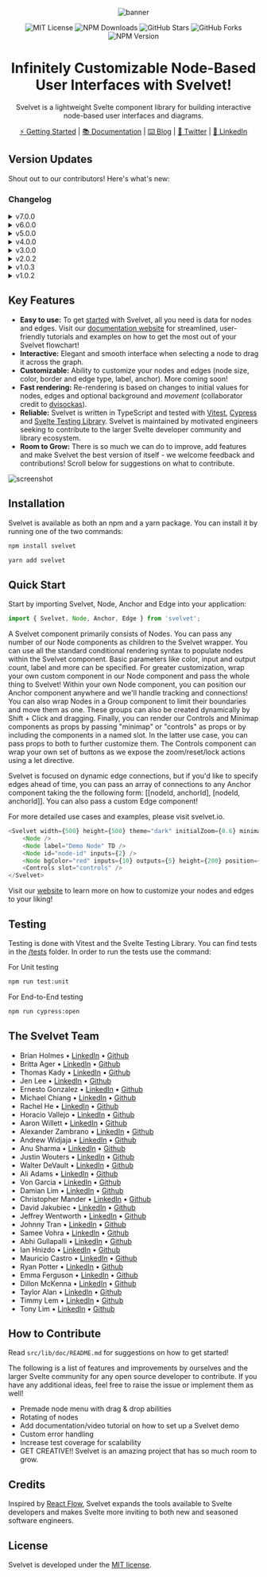 <div align="center">

![banner](https://github.com/open-source-labs/Svelvet/raw/main/src/assets/banner.png)

![MIT License](https://img.shields.io/badge/license-MIT-%23fb7182)
![NPM Downloads](https://img.shields.io/npm/dt/svelvet?color=%23fb7182&label=downloads)
![GitHub Stars](https://img.shields.io/github/stars/open-source-labs/svelvet?color=%23fb7182)
![GitHub Forks](https://img.shields.io/github/forks/open-source-labs/Svelvet?color=%23fb7182)
![NPM Version](https://img.shields.io/npm/v/svelvet?color=%23fb7182&label=version)

# Infinitely Customizable Node-Based User Interfaces with Svelvet!

Svelvet is a lightweight Svelte component library for building interactive node-based user interfaces and diagrams.

[⚡ Getting Started](https://svelvet.io/docs/installation/) | [📚 Documentation](https://svelvet.io/docs/core-concepts/) | [⌨️ Blog](https://medium.com/@MauricioACastro/svelvet-4-0-the-power-of-html-is-now-inside-your-nodes-3d96823096e3) | [💬 Twitter](https://twitter.com/SvelvetOSLabs) | [💼 LinkedIn](https://www.linkedin.com/company/svelvet/)

</div>

## Version Updates

Shout out to our contributors! Here's what's new:

### Changelog

<details><summary>v7.0.0</summary>
<ul>
    <li>Changed primary API. Users now pass Node components directly as children to Svelvet</li>
    <li>Exposed Anchor component that developers can add anywhere within their own custom nodes. Use it to wrap your own custom anchor elements or customize the default via props</li>
    <li>Added the ability to specify anchors as inputs, outputs or any. This controls connection logic and "directionality" of edge curvature</li>
    <li>Edges can be specified at the anchor level by passing in an array of connections: [[nodeId, anchorId]].</li>
    <li>Added the ability to dynamically attach/reattach edges</li>
    <li>Exposed Edge component for developer customization. Passed to anchor as prop.</li>
    <li>Exposed Node component for developer customization</li>
    <li>Exposed Resizer component that can be added to custom nodes</li>
    <li>Improved consistency of touch events on mobile devices. Added touch support for controls component.</li>
    <li>Nodes and Edges no longer require specified IDs. Defaults to incrementing value</li>
    <li>Added Controls component with zoom, reset, lock and unhide functionality plus the ability to pass custom control buttons as children</li>
    <li>Added keyboard navigation to graph when focused</li>
    <li>Added selection box functionality via Shift + Click. Color can be controlled via the selectionColor prop on the Svelvet component.</li>
    <li>Added node grouping functionality via Shift + CMD + Click</li>
    <li>Added the ability to pass custom edges at the Graph, Node and Anchor level</li>
    <li>No longer required to pass width/height to Svelvet component. Will fill wrapping component by default</li>
    <li>Added the ability to specify an arbitrary number of anchors on default nodes</li>
    <li>Added the abilty to specify graph/node direction as top-down TD or left-right LR. Controls placement of input/output anchors on default nodes</li>
    <li>All new Minimap component that accepts props for placement, dimensions and styling the background and nodes (defaults to node color) and features dramatically improved tracking/visualization plus the ability to hide nodes</li>
    <li>Two way data binding for some parameters when creating default nodes via an array of Nodes a la Svelvet 6</li>
    <li>Added stacking logic when interacting with nodes</li>
    <li>Added mapColor and dotColor props to Svelvet component, though we plan on exposing the full Background component for greater customization</li>
    <li>Exposed custom events on the Node component for on:nodeClicked, on:connection and on:disconnection that developers can listen for when implementing custom nodes</li>
    <li>Added theme prop to Svelvet component. Defaults to light. Accepts parameters like "dark", "purple", "parchment"</li>
    <li>Removed frontend website code from library repository</li>
    <li>Added E2E tests using Playwright</li>
    <li>Simplified bezier curve logic and added the ability to specify anchor "direction"</li>
    <li>Added ability to parse Mermaid strings into node graphs + edges</li>
    <li>Added the ability to specify graph direction as TD or LR</li>
    <li>Added a series of accessible input components (Slider, RadioGroup, TextField) that can be composed in custom nodes and are linked with our data flow system</li>
    <li>Library now features 100% TypeScript coverage and 0 any's</li>
    <li>Removed D3-zoom dependency</li>
    <li>Removed redundant window and event listeners</li>
    <li>Added dynamic data flow/state management system that tracks anchor connections</li>
    <li>Updated home page to include newest collaborators</li>
    <li>Temporarily removed dynamic anchor logic due to library re-write. Will re-add<li>
    <li>Made progress on restoring graph state from local storage. Coming very soon!</li>
</ul>
</details>

<details><summary>v6.0.0</summary>
<ul>
  <li>Added adaptive anchors. Anchors now automatically arrange themselves in an aesthetically pleasing way without user input. Adaptive anchors are now the default anchor mode.</li>
  <li>Added dynamic anchors. Anchors now automatically shift position when nodes are moved to preserve aesthetics.</li>
  <li>Added custom positioning of anchors. Users are able to specify custom positions of anchors using callbacks</li>
  <li>Added accessibiilty features for edges. Edges now highlight on hover to make edge interactions easier.</li>
  <li>Added functionality to resize nodes by dragging their bottom-right corner</li>
  <li>Added custom classes for edges to allow for uniform styling</li>
  <li>Added click event for edges that execute a user-defined callback</li>
  <li>Added functionality to edit edges by right-clicking on a node to bring up a modal</li>
  <li>Added feature to expand and collapse tree nodes. 
  <li>Updated documentation page on website to include new features</li>
  <li>Updated home page to include newest collaborators</li>
  <li>Solved github issue #s: </li>
</ul>
</details>

<details><summary>v5.0.0</summary>
<ul>
  <li>Now compatible with Safari (5.0.7 update)</li>
  <li>Added interactive node linking & creation</li>
  <li>Added ability to load custom Svelte components as nodes</li>
  <li>Added an optional minimap that allows you to visualize larger diagrams</li>
  <li>Added progammatic initial zoom and location</li>
  <li>Added custom classes for nodes to allow for uniform styling</li>
  <li>Added a feature that allows you to export and import diagrams</li>
  <li>Added an optional boundary to the diagram</li>
  <li>Added functionality to edit nodes by right-clicking on a node to bring up a modal</li>
  <li>Added an optional feature that allows users to delete nodes</li>
  <li>NOTE: Please make sure to give nodes and edges unique IDs to prevent forEach key duplicate error!</li>
  <li>Solved github issue #s: 65, 78, 80, 81, 85, 86, 104, 105, 146, 147, 148, 151, 153, 158</li>
  <li>Updated documentation page on website to include new features</li>
  <li>Updated home page to include newest collaborators</li>
</ul>
</details>
<details><summary>v4.0.0</summary>
<ul>
  <li>Added ability to include HTML in inside of nodes (i.e. videos, sounds, etc)</li>
  <li>Added NPM Package folder in root directory of GitHub repo</li>
  <li>this folder is used for adding changes to library & pushing updates to NPM; included here to have version control through GitHub</li>
  <li>Added snap-to-grid functionality for use during runtime in the canvas (GitHub Issue 107)</li>
  <li>Corrected issue where nodes become magnetized when moved outside of the visible canvas boundaries (GitHub Issues 120 & 125)</li>
  <li>Removed unused dotenv & node.env dependency from NPM Package package.json (GitHub Issue 118)</li>
  <li>Moved all dependancies in devDependancies to regular dependancies object, except for d3-zoom which is used by the client during runtime</li>
  <li>Added group nodes functionality</li>
  <li>Updated main website page to include newest set of collaborators</li>
  <li>Added CSS option for canvas background</li>
  <li>Added documentation for HTML in nodes, snap-to-grid, canvas background coloring, and node grouping to website documents</li>
  <li>General refactoring throughout application to improve responsiveness and decrease size</li>
  <li>Created documentation to assist future developers in understanding the flow of data in Svelvet and provide list of potential updates/upgrades</li>
</ul>
</details>
<details><summary>v3.0.0</summary>
<ul>
  <li>Added right-click context menu functionality on REPL playground page</li>
  <li>Added capability to add custom nodes and edges via context menu</li>
  <li>Added custom node/edge shortcuts for optimized user experience</li>
  <li>Incorporated dynamic addition of custom node/edge via predictive algorithm</li>
  <li>Added ability to copy text from code editor</li>
  <li>Node diagrams now have the option to be fixed in place</li>
  <li>Added tutorial overlay for REPL playground page</li>
  <li>Added ability to access quick view documentation via popup modal</li>
  <li>Updated documentation to allow easier contributor access('.env' file setup)</li>
  <li>Updated Community link on website to redirect to Svelvet thread on Stackoverflow</li>
  <li>Implemented skeleton codebase for a Community Forum with full database/route accessibility(for future contributors)</li>
</ul>
</details>
<details><summary>v2.0.2</summary>
<ul>
  <li>Added left and right anchor points</li>
  <li>Added step and smoothstep edge types</li>
  <li>Incorporated mixed edge functionality</li>
  <li>Refactored how edge text and labels render for every edge</li>
  <li>Fixed D3Zoom bias bug</li>
  <li>Expanded styling options, including label color, label background, and edge color</li>
  <li>Nodes are now able to contain images and will render differently based on the presence of label text</li>
  <li>Nodes are now draggable on touch screens and reposition themselves to center on your touch</li>
  <li>Implemented data reactivity</li>
  <li>Expanded TypeScripting</li>
  <li>Added E2E testing using Cypress</li>
  <li>Expanded unit tests</li>
  <li>Added a REPL to our documentation site</li>
  <li>Added SQL database to our REPL</li>
  <li>Added GitHub OAuth to enable users to save their custom diagrams created in our new REPL</li>
  <li>Expanded documentation for new features</li>
  <li>Added full CI/CD pipeline</li>
</ul>
</details>
<details><summary>v1.0.3</summary>
<ul>
  <li>Fixed bug with running tests</li>
  <li>Added ability to render multiple unique Svelvet components</li>
  <li>Added a 'clickCallback' customization option for nodes</li>
</ul>
</details>
<details><summary>v1.0.2</summary>
<ul>
  <li>Fixed bug with importing types for TypeScript applications</li>
  <li>Added a 'borderRadius' customization option for nodes</li>
  <li>Fixed SVG zoom/pan bug (zoom/pan is now limited to Svelvet component only)</li>
</ul>
</details>

## Key Features

- **Easy to use:** To get [started](https://svelvet.io/docs/basic-usage/) with Svelvet, all you need is data for nodes and edges. Visit our [documentation website](https://svelvet.io/) for streamlined, user-friendly tutorials and examples on how to get the most out of your Svelvet flowchart!
- **Interactive:** Elegant and smooth interface when selecting a node to drag it across the graph.
- **Customizable:** Ability to customize your nodes and edges (node size, color, border and edge type, label, anchor). More coming soon!
- **Fast rendering:** Re-rendering is based on changes to initial values for nodes, edges and optional background and _movement_ (collaborator credit to [dvisockas](https://github.com/dvisockas)).
- **Reliable:** Svelvet is written in TypeScript and tested with [Vitest](https://vitest.dev/), [Cypress](https://www.cypress.io/) and [Svelte Testing Library](https://testing-library.com/docs/svelte-testing-library/intro/). Svelvet is maintained by motivated engineers seeking to contribute to the larger Svelte developer community and library ecosystem.
- **Room to Grow:** There is so much we can do to improve, add features and make Svelvet the best version of itself - we welcome feedback and contributions! Scroll below for suggestions on what to contribute.

![screenshot](./src/assets/readme-gif.gif)

## Installation

Svelvet is available as both an npm and a yarn package. You can install it by running one of the two commands:

```bash
npm install svelvet
```

```bash
yarn add svelvet
```

## Quick Start

Start by importing Svelvet, Node, Anchor and Edge into your application:

```js
import { Svelvet, Node, Anchor, Edge } from 'svelvet';
```

A Svelvet component primarily consists of Nodes. You can pass any number of our Node components as children to the Svelvet wrapper. You can use all the standard conditional rendering syntax to populate nodes within the Svelvet component. Basic parameters like color, input and output count, label and more can be specified. For greater customization, wrap your own custom component in our Node component and pass the whole thing to Svelvet! Within your own Node component, you can position our Anchor component anywhere and we'll handle tracking and connections! You can also wrap Nodes in a Group component to limit their boundaries and move them as one. These groups can also be created dynamically by Shift + Click and dragging. Finally, you can render our Controls and Minimap components as props by passing "minimap" or "controls" as props or by including the components in a named slot. In the latter use case, you can pass props to both to further customize them. The Controls component can wrap your own set of buttons as we expose the zoom/reset/lock actions using a let directive.

Svelvet is focused on dynamic edge connections, but if you'd like to specify edges ahead of time, you can pass an array of connections to any Anchor component taking the the following form: [[nodeId, anchorId], [nodeId, anchorId]]. You can also pass a custom Edge component!

For more detailed use cases and examples, please visit svelvet.io.

```js
<Svelvet width={500} height={500} theme="dark" initialZoom={0.6} minimap>
	<Node />
	<Node label="Demo Node" TD />
	<Node id="node-id" inputs={2} />
	<Node bgColor="red" inputs={10} outputs={5} height={200} position={{ x: 100, y: 100 }} />
	<Controls slot="controls" />
</Svelvet>
```

Visit our [website](https://svelvet.io) to learn more on how to customize your nodes and edges to your liking!

## Testing

Testing is done with Vitest and the Svelte Testing Library. You can find tests in the [/tests](https://github.com/open-source-labs/Svelvet/tree/main/tests) folder. In order to run the tests use the command:

For Unit testing

```bash
npm run test:unit
```

For End-to-End testing

```bash
npm run cypress:open
```

## The Svelvet Team

- Brian Holmes • [LinkedIn](https://www.linkedin.com/in/briangregoryholmes/) • [Github](https://github.com/briangregoryholmes)
- Britta Ager • [LinkedIn](https://www.linkedin.com/in/britta-ager-84394a129) • [Github](https://github.com/bkager)
- Thomas Kady • [LinkedIn](https://www.linkedin.com/in/thomas-kady-45725b149) • [Github](https://github.com/thomaskady)
- Jen Lee • [LinkedIn](https://www.linkedin.com/in/jenleesj) • [Github](https://github.com/sjjen)
- Ernesto Gonzalez • [LinkedIn](https://www.linkedin.com/in/ernesto-gonzalez123) • [Github](https://github.com/ErnestoGonza)
- Michael Chiang • [LinkedIn](https://www.linkedin.com/in/michael-chiang-84509025b/) • [Github](https://github.com/michael-chiang-dev5)
- Rachel He • [LinkedIn](https://www.linkedin.com/in/rachel-he-8200563b/) • [Github](https://github.com/rachelheplus)
- Horacio Vallejo • [LinkedIn](https://www.linkedin.com/in/horacio-vallejo-100643187/) • [Github](https://github.com/horaciovallejo)
- Aaron Willett • [LinkedIn](https://www.linkedin.com/in/awillettnyc/) • [Github](https://github.com/awillettnyc)
- Alexander Zambrano • [LinkedIn](https://www.linkedin.com/in/alexander-z-8b7716b0/) • [Github](https://github.com/azambran21)
- Andrew Widjaja • [LinkedIn](https://www.linkedin.com/in/andrew-widjaja/) • [Github](https://github.com/andrew-widjaja)
- Anu Sharma • [LinkedIn](https://www.linkedin.com/in/anu-sharma-6936a686/) • [Github](https://github.com/anulepau)
- Justin Wouters • [LinkedIn](https://www.linkedin.com/in/justinwouters/) • [Github](https://github.com/justinwouters)
- Walter DeVault • [LinkedIn](https://www.linkedin.com/in/walter-devault/) • [Github](https://github.com/TensionCoding)
- Ali Adams • [LinkedIn](https://www.linkedin.com/in/alimadams/) • [Github](https://github.com/AliA12336)
- Von Garcia • [LinkedIn](https://www.linkedin.com/in/gerard-von-g-3964bb160/) • [Github](https://github.com/vongarcia97)
- Damian Lim • [LinkedIn](https://www.linkedin.com/in/lim-damian/) • [Github](https://github.com/limd96)
- Christopher Mander • [LinkedIn](https://www.linkedin.com/in/christopher-mander/) • [Github](https://github.com/cpmander)
- David Jakubiec • [LinkedIn](https://www.linkedin.com/in/david-jakubiec-16783384/) • [Github](https://github.com/davidjakubiec)
- Jeffrey Wentworth • [LinkedIn](https://www.linkedin.com/in/jeffreywentworth/) • [Github](https://github.com/jeffreywentworth)
- Johnny Tran • [LinkedIn](https://www.linkedin.com/in/tranpjohnny/) • [Github](https://github.com/JTraan)
- Samee Vohra • [LinkedIn](https://www.linkedin.com/in/sameev/) • [Github](https://github.com/sameev)
- Abhi Gullapalli • [LinkedIn](https://www.linkedin.com/in/viswa-gullapalli-442802253/) • [Github](https://github.com/aubertlone)
- Ian Hnizdo • [LinkedIn](https://www.linkedin.com/in/ian-hnizdo/) • [Github]()
- Mauricio Castro • [LinkedIn](https://www.linkedin.com/in/mauricioacastro/) • [Github](https://github.com/sher85)
- Ryan Potter • [LinkedIn](https://www.linkedin.com/in/ryan-potter-0105b6100) • [Github](https://github.com/rpotter0811)
- Emma Ferguson • [LinkedIn](https://www.linkedin.com/in/emma-ferguson-33858725a/) • [Github](https://github.com/emmanotly)
- Dillon McKenna • [LinkedIn](https://www.linkedin.com/in/dillon-mckenna/) • [Github](https://github.com/dmckenna44)
- Taylor Alan • [LinkedIn](https://www.linkedin.com/in/taylor-alan-026a49226/) • [Github](https://github.com/taylien96)
- Timmy Lem • [LinkedIn](https://www.linkedin.com/in/timmy-lem/) • [Github](https://github.com/timmylem01)
- Tony Lim • [LinkedIn](https://www.linkedin.com/in/tonylim467/) • [Github](https://github.com/tonyy467)

## How to Contribute

Read `src/lib/doc/README.md` for suggestions on how to get started!

The following is a list of features and improvements by ourselves and the larger Svelte community for any open source developer to contribute. If you have any additional ideas, feel free to raise the issue or implement them as well!

- Premade node menu with drag & drop abilities
- Rotating of nodes
- Add documentation/video tutorial on how to set up a Svelvet demo
- Custom error handling
- Increase test coverage for scalability
- GET CREATIVE!! Svelvet is an amazing project that has so much room to grow.

## Credits

Inspired by [React Flow](https://github.com/wbkd/react-flow), Svelvet expands the tools available to Svelte developers and makes Svelte more inviting to both new and seasoned software engineers.

## License

Svelvet is developed under the [MIT license](https://github.com/open-source-labs/Svelvet/blob/main/LICENSE).
